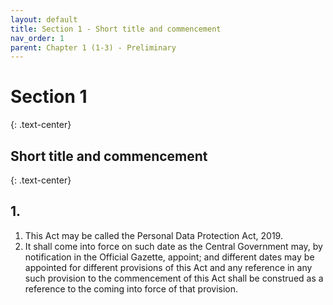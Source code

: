 ```yaml
---
layout: default
title: Section 1 - Short title and commencement
nav_order: 1
parent: Chapter 1 (1-3) - Preliminary
---
```



# Section 1
{: .text-center}
## Short title and commencement
{: .text-center}

## 1.

1. This Act may be called the Personal Data Protection Act, 2019.
2. It shall come into force on such date as the Central Government may, by notification in the Official Gazette, appoint; and different dates may be appointed for different provisions of this Act and any reference in any such provision to the commencement of this Act shall be construed as a reference to the coming into force of that provision.

